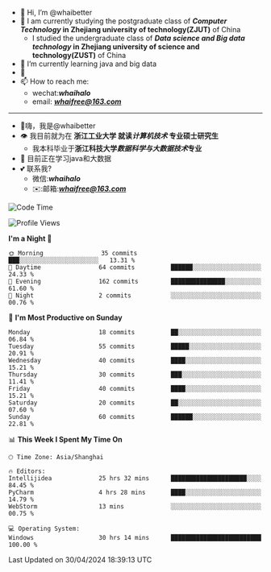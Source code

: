 - 👋 Hi, I’m @whaibetter
- 👀 I am currently studying the postgraduate class of ***Computer Technology* in Zhejiang university of technology(ZJUT)** of China
  -  I studied the undergraduate class of ***Data science and Big data technology* in Zhejiang university of science and technology(ZUST)** of China
- 🌱 I’m currently learning java and big data
- 💞️ 
- 📫 How to reach me: 
  - wechat:***whaihalo***
  - email: ***whaifree@163.com***
 ------------------------
- 👋嗨，我是@whaibetter
- 👁 我目前就为在 **浙江工业大学 就读*计算机技术* 专业硕士研究生**
  - 我本科毕业于**浙江科技大学*数据科学与大数据技术*专业**
- 🌴 目前正在学习java和大数据
- 💕 联系我?
  - 微信:***whaihalo***
  - ✉️:邮箱:***whaifree@163.com***

<!--START_SECTION:waka-->
![Code Time](http://img.shields.io/badge/Code%20Time-150%20hrs%2022%20mins-blue)

![Profile Views](http://img.shields.io/badge/Profile%20Views-0-blue)

**I'm a Night 🦉** 

```text
🌞 Morning                35 commits          ███░░░░░░░░░░░░░░░░░░░░░░   13.31 % 
🌆 Daytime                64 commits          ██████░░░░░░░░░░░░░░░░░░░   24.33 % 
🌃 Evening                162 commits         ███████████████░░░░░░░░░░   61.60 % 
🌙 Night                  2 commits           ░░░░░░░░░░░░░░░░░░░░░░░░░   00.76 % 
```
📅 **I'm Most Productive on Sunday** 

```text
Monday                   18 commits          ██░░░░░░░░░░░░░░░░░░░░░░░   06.84 % 
Tuesday                  55 commits          █████░░░░░░░░░░░░░░░░░░░░   20.91 % 
Wednesday                40 commits          ████░░░░░░░░░░░░░░░░░░░░░   15.21 % 
Thursday                 30 commits          ███░░░░░░░░░░░░░░░░░░░░░░   11.41 % 
Friday                   40 commits          ████░░░░░░░░░░░░░░░░░░░░░   15.21 % 
Saturday                 20 commits          ██░░░░░░░░░░░░░░░░░░░░░░░   07.60 % 
Sunday                   60 commits          ██████░░░░░░░░░░░░░░░░░░░   22.81 % 
```


📊 **This Week I Spent My Time On** 

```text
🕑︎ Time Zone: Asia/Shanghai

🔥 Editors: 
Intellijidea             25 hrs 32 mins      █████████████████████░░░░   84.45 % 
PyCharm                  4 hrs 28 mins       ████░░░░░░░░░░░░░░░░░░░░░   14.79 % 
WebStorm                 13 mins             ░░░░░░░░░░░░░░░░░░░░░░░░░   00.75 % 

💻 Operating System: 
Windows                  30 hrs 14 mins      █████████████████████████   100.00 % 
```


 Last Updated on 30/04/2024 18:39:13 UTC
<!--END_SECTION:waka-->
